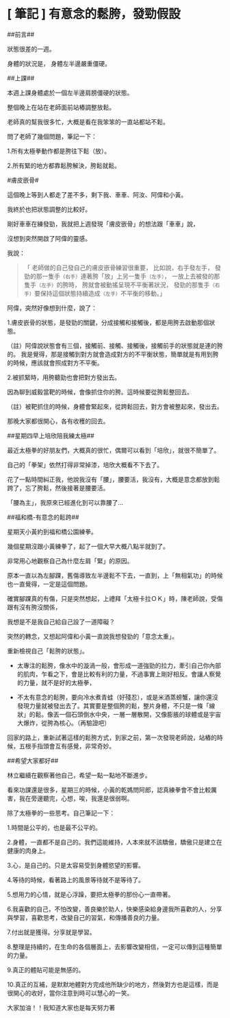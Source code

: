 # [ 筆記 ] 有意念的鬆胯，發勁假設

##前言##


狀態很差的一週。

身體的狀況是， 身體左半邊嚴重僵硬。


##上課##

本週上課身體處於一個左半邊肩膀僵硬的狀態。

整個晚上在站在老師面前站樁調整放鬆。

老師真的幫我很多忙，大概是看在我笨笨的一直站都站不鬆。

問了老師了幾個問題，筆記一下：


1.所有太極拳動作都是胯往下鬆（放）。

2.所有緊的地方都靠鬆胯解決，胯鬆就鬆。



#膚皮嵌骨#

這個晚上等到人都走了差不多，剩下我、車車、阿汝、阿偉和小黃。

我終於也把狀態調整的比較好。

剛好車車在練發勁，我就把上週發現「膚皮嵌骨」的想法跟「車車」說，

沒想到突然開啟了阿偉的靈感。

我說：

>「 老師做的自己發自己的膚皮嵌骨練習很重要，
>  比如說，右手發左手，
>  發勁的那一隻手```（右手）```連著胯「放」上另一隻手```（左手）```，
>  一放上去被發的那隻手```（左手）```的胯時，
>  胯就會被動搖呈現不平衡著狀況，
>  發勁的那隻手```（右手）```要保持這個狀態持續造成```（左手）```不平衡的移動。」

阿偉，突然好像想到什麼，說了：

1.膚皮嵌骨的狀態，是發勁的關鍵，分成接觸和接觸後，都是用胯去啟動那個狀態。

（註）阿偉說狀態會有三個，接觸前、接觸、接觸後，接觸前手的狀態就是連的胯的。
我是覺得，那是接觸到對方就會造成對方的不平衡狀態，簡單就是有用到胯的時候，應該就會照成對方不平衡。

2.被抓緊時，用胯聽勁也會把對方發出去。

因為聊到威毅當靶的時候，會像抓住你的胯。這時候要從胯鬆整回去。

（註）被靶抓住的時候，身體會緊起來，從跨鬆回去，對方會被整起來，發出去。

那晚大家都很開心，各有收穫的回去。


##星期四早上培欣陪我練太極##


最近太極拳的好朋友們，大概真的很忙，偶爾可以看到「培欣」，就很不簡單了。

自己的「拳架」依然打得非常掉漆，培欣大概看不下去了。

花了一點時間糾正我，他說我沒有「腰」，腰要活，我沒有，大概是意念都放到鬆跨了，忘了胯鬆，然後接著是腰要活。

「腰為主」，我原來已經進化到可以靠腰了...



##福和橋-有意念的鬆跨##


星期天小黃約到福和橋公園練拳。

幾個星期沒跟小黃練拳了，起了一個大早大概八點半就到了。

非常用心地觀察自己為什麼左肩「緊」的原因。

原本一直以為左腳踝，舊傷導致左半邊鬆不下去，一直到，上「無相氣功」的時候也一直覺得，一定是這個問題。

確實腳踝真的有傷，只是突然想起，上禮拜「太極卡拉ＯＫ」時，陳老師說，受傷跟有沒有胯沒關係，

我想是不是我自己給自己設了一道障礙？

突然的轉念，又想起阿偉和小黃一直說我想發勁的「意念太重」。

重新檢視自己「鬆胯的狀態」。

* 太專注的鬆胯，像水中的漩渦一般，會形成一道強勁的拉力，牽引自己你內部的肌肉，乍看之下，會是比較有利的力量，不過事實上剛好相反。會讓人察覺的力量，就不是好的太極拳，

* 不太有意念的鬆胯，要向冷水煮青蛙（好殘忍），或是米酒蒸螃蟹，讓你還沒發現力量就被發出去了。其實要是整個胯的鬆，整片身體，不只是一條「線狀」的鬆。像丟一個石頭倒水中央，一層一層散開，又像膨脹的球體或是宇宙大爆炸，從胯為核心。（再驗證吧）

回家的路上，重新試著這樣的鬆胯方式，到家之前，第一次發現老師說，站樁的時候，五根手指頭會互有感覺，非常奇妙。

##希望大家都好##

林立繼續在觀察著他自己，希望一點一點地不斷進步。

看來功課還是很多，星期三的時候，小黃的乾媽問阿郎，認真練拳會不會比較厲害，我在旁邊聽完，心想，唉，我還是很弱啊。

除了太極拳的一些思考。自己筆記一下：

1.時間是公平的，也是最不公平的。

2.身體，一直都不是自己的。我們這能維持，人本來就不該驕傲，驕傲只是建立在健康的肉身上。

3.心，是自己的。只是太容易受到身體慾望的影響。

4.等待的時候，看著路上的風景等待就不是等待了。

5.想用力的心情，就是心浮躁，要把太極拳的那份心一直帶著。

6.我喜歡的自己，不怕改變，善良樂於助人，快樂感染給身邊我所喜歡的人，分享與學習，喜歡思考，改變自己的習氣，和傳播善良的力量。

7.付出就是獲得。分享就是學習。

8.整理是持續的，在生命的各個層面上，去影響改變相信，一定可以傳到這種簡單的力量。

9.真正的體貼可能是無感的。

10.真正的互補，是默默地體對方完成他所缺少的地方，然後對方也是這樣，而是很開心的收好，當你注意到時可以慧心的一笑。




大家加油！！我知道大家也是每天努力著
















